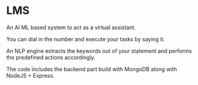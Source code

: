 # LMS
An AI ML based system to act as a virtual assistant.

You can dial in the number and execute your tasks by saying it.

An NLP engine extracts the keywords out of your statement and performs the predefined actions accordingly.

The code includes the backend part build with MongoDB along with NodeJS + Express.
